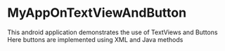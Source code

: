 # MyAppOnTextViewAndButton
This android application demonstrates the use of TextViews and Buttons
Here buttons are implemented using XML and Java methods
